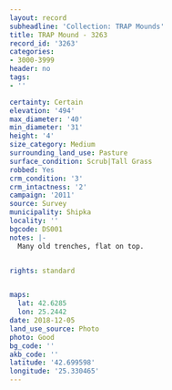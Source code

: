 ```yaml
---
layout: record
subheadline: 'Collection: TRAP Mounds'
title: TRAP Mound - 3263
record_id: '3263'
categories:
- 3000-3999
header: no
tags:
- ''

certainty: Certain
elevation: '494'
max_diameter: '40'
min_diameter: '31'
height: '4'
size_category: Medium
surrounding_land_use: Pasture
surface_condition: Scrub|Tall Grass
robbed: Yes
crm_condition: '3'
crm_intactness: '2'
campaign: '2011'
source: Survey
municipality: Shipka
locality: ''
bgcode: DS001
notes: |-
  Many old trenches, flat on top.


rights: standard


maps:
  lat: 42.6285
  lon: 25.2442
date: 2018-12-05
land_use_source: Photo
photo: Good
bg_code: ''
akb_code: ''
latitude: '42.699598'
longitude: '25.330465'
---
```


